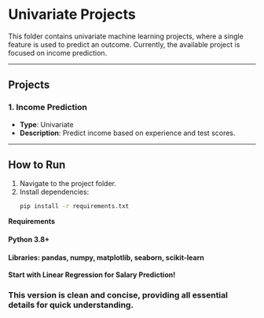 # **Univariate Projects**

This folder contains univariate machine learning projects, where a single feature is used to predict an outcome. Currently, the available project is focused on income prediction.

---

## **Projects**

### 1. **Income Prediction**
- **Type**: Univariate
- **Description**: Predict income based on experience and test scores.


---

## **How to Run**
1. Navigate to the project folder.
2. Install dependencies:  
   ```bash
   pip install -r requirements.txt

**Requirements**

#### Python 3.8+
#### Libraries: pandas, numpy, matplotlib, seaborn, scikit-learn


**Start with Linear Regression for Salary Prediction!**


### This version is **clean and concise**, providing all essential details for quick understanding.

